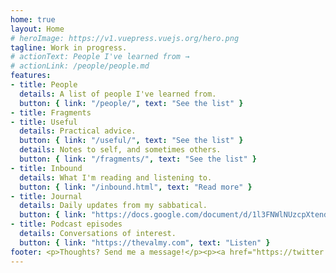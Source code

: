 ```yaml
---
home: true
layout: Home
# heroImage: https://v1.vuepress.vuejs.org/hero.png
tagline: Work in progress.
# actionText: People I've learned from →
# actionLink: /people/people.md
features:
- title: People
  details: A list of people I've learned from.
  button: { link: "/people/", text: "See the list" }
- title: Fragments
- title: Useful
  details: Practical advice.
  button: { link: "/useful/", text: "See the list" }
  details: Notes to self, and sometimes others.
  button: { link: "/fragments/", text: "See the list" }
- title: Inbound
  details: What I'm reading and listening to.
  button: { link: "/inbound.html", text: "Read more" }
- title: Journal
  details: Daily updates from my sabbatical.
  button: { link: "https://docs.google.com/document/d/1l3FNWlNUzcpXtend9wrGc3PWSQDj9AwgWcwmOhRsYRY/edit#", text: "Read the journal" }
- title: Podcast episodes
  details: Conversations of interest.
  button: { link: "https://thevalmy.com", text: "Listen" }
footer: <p>Thoughts? Send me a message!</p><p><a href="https://twitter.com/peterhartree">@peterhartree</a><br><a href="">hello@peterhartree.co.uk</a></p><p><strong>Wondering what's new?</strong><br> In the <a href="https://github.com/peterhartree/notes/commits/master">commit history</a>, text changes are prefixed with a forward slash. <br>I'll make a better interface soon.</p>
---
```


<!--
- title: Resources
  details: A list of pointers.
  button: { link: "/resources/", text: "See the list" }

- title: Useful
  details: Productivity advice.
  button: { link: "/useful/", text: "See the list" }
- title: Twitter
  details: ...
  button: { link: "https://twitter.com/peterhartree", text: "See the list" }
-->